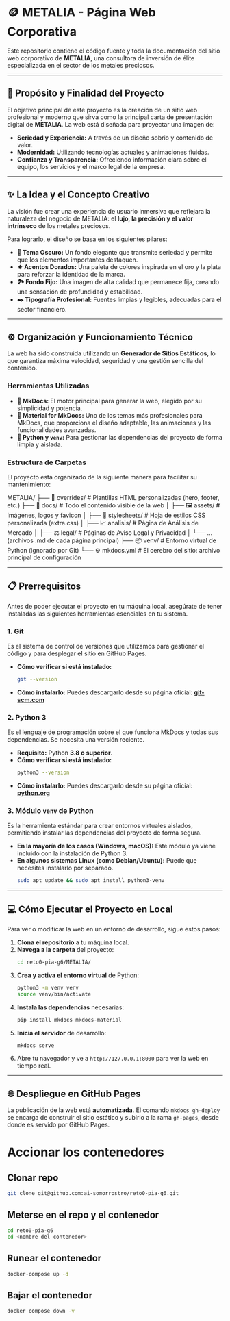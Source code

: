# 🪙 METALIA - Página Web Corporativa

Este repositorio contiene el código fuente y toda la documentación del sitio web corporativo de **METALIA**, una consultora de inversión de élite especializada en el sector de los metales preciosos.

---

## 🎯 **Propósito y Finalidad del Proyecto**

El objetivo principal de este proyecto es la creación de un sitio web profesional y moderno que sirva como la principal carta de presentación digital de **METALIA**. La web está diseñada para proyectar una imagen de:

*   **Seriedad y Experiencia:** A través de un diseño sobrio y contenido de valor.
*   **Modernidad:** Utilizando tecnologías actuales y animaciones fluidas.
*   **Confianza y Transparencia:** Ofreciendo información clara sobre el equipo, los servicios y el marco legal de la empresa.

---

## ✨ **La Idea y el Concepto Creativo**

La visión fue crear una experiencia de usuario inmersiva que reflejara la naturaleza del negocio de METALIA: el **lujo, la precisión y el valor intrínseco** de los metales preciosos.

Para lograrlo, el diseño se basa en los siguientes pilares:

*   **🌃 Tema Oscuro:** Un fondo elegante que transmite seriedad y permite que los elementos importantes destaquen.
*   **⚜️ Acentos Dorados:** Una paleta de colores inspirada en el oro y la plata para reforzar la identidad de la marca.
*   **🏞️ Fondo Fijo:** Una imagen de alta calidad que permanece fija, creando una sensación de profundidad y estabilidad.
*   **✒️ Tipografía Profesional:** Fuentes limpias y legibles, adecuadas para el sector financiero.

---

## ⚙️ **Organización y Funcionamiento Técnico**

La web ha sido construida utilizando un **Generador de Sitios Estáticos**, lo que garantiza máxima velocidad, seguridad y una gestión sencilla del contenido.

### Herramientas Utilizadas

*   **🚀 MkDocs:** El motor principal para generar la web, elegido por su simplicidad y potencia.
*   **🎨 Material for MkDocs:** Uno de los temas más profesionales para MkDocs, que proporciona el diseño adaptable, las animaciones y las funcionalidades avanzadas.
*   **🐍 Python y `venv`:** Para gestionar las dependencias del proyecto de forma limpia y aislada.

### Estructura de Carpetas

El proyecto está organizado de la siguiente manera para facilitar su mantenimiento:

METALIA/
├── 📂 overrides/       # Plantillas HTML personalizadas (hero, footer, etc.)
├── 📂 docs/            # Todo el contenido visible de la web
│   ├── 🖼️ assets/      # Imágenes, logos y favicon
│   ├── 🎨 stylesheets/ # Hoja de estilos CSS personalizada (extra.css)
│   ├── 📈 analisis/    # Página de Análisis de Mercado
│   ├── ⚖️ legal/       # Páginas de Aviso Legal y Privacidad
│   └── ... (archivos .md de cada página principal)
├── 📦 venv/            # Entorno virtual de Python (ignorado por Git)
└── ⚙️ mkdocs.yml       # El cerebro del sitio: archivo principal de configuración

---

## 📋 **Prerrequisitos**

Antes de poder ejecutar el proyecto en tu máquina local, asegúrate de tener instaladas las siguientes herramientas esenciales en tu sistema.

### 1. Git

Es el sistema de control de versiones que utilizamos para gestionar el código y para desplegar el sitio en GitHub Pages.

*   **Cómo verificar si está instalado:**
    ```bash
    git --version
    ```
*   **Cómo instalarlo:**
    Puedes descargarlo desde su página oficial: **[git-scm.com](https://git-scm.com/downloads)**

### 2. Python 3

Es el lenguaje de programación sobre el que funciona MkDocs y todas sus dependencias. Se necesita una versión reciente.

*   **Requisito:** Python **3.8 o superior**.
*   **Cómo verificar si está instalado:**
    ```bash
    python3 --version
    ```
*   **Cómo instalarlo:**
    Puedes descargarlo desde su página oficial: **[python.org](https://www.python.org/downloads/)**

### 3. Módulo `venv` de Python

Es la herramienta estándar para crear entornos virtuales aislados, permitiendo instalar las dependencias del proyecto de forma segura.

*   **En la mayoría de los casos (Windows, macOS):** Este módulo ya viene incluido con la instalación de Python 3.
*   **En algunos sistemas Linux (como Debian/Ubuntu):** Puede que necesites instalarlo por separado.
    ```bash
    sudo apt update && sudo apt install python3-venv
    ```

---

## 💻 **Cómo Ejecutar el Proyecto en Local**

Para ver o modificar la web en un entorno de desarrollo, sigue estos pasos:

1.  **Clona el repositorio** a tu máquina local.
2.  **Navega a la carpeta** del proyecto:
    ```bash
    cd reto0-pia-g6/METALIA/
    ```
3.  **Crea y activa el entorno virtual** de Python:
    ```bash
    python3 -m venv venv
    source venv/bin/activate
    ```
4.  **Instala las dependencias** necesarias:
    ```bash
    pip install mkdocs mkdocs-material
    ```
5.  **Inicia el servidor** de desarrollo:
    ```bash
    mkdocs serve
    ```
6.  Abre tu navegador y ve a `http://127.0.0.1:8000` para ver la web en tiempo real.

---

## 🌐 **Despliegue en GitHub Pages**

La publicación de la web está **automatizada**. El comando `mkdocs gh-deploy` se encarga de construir el sitio estático y subirlo a la rama `gh-pages`, desde donde es servido por GitHub Pages.


# Accionar los contenedores

## Clonar repo

```bash
git clone git@github.com:ai-somorrostro/reto0-pia-g6.git
```

## Meterse en el repo y el contenedor

```bash
cd reto0-pia-g6
cd <nombre del contenedor>
```

## Runear el contenedor

```bash
docker-compose up -d
```

## Bajar el contenedor

```bash
docker compose down -v
```
